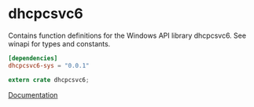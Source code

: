 # dhcpcsvc6 #
Contains function definitions for the Windows API library dhcpcsvc6. See winapi for types and constants.

```toml
[dependencies]
dhcpcsvc6-sys = "0.0.1"
```

```rust
extern crate dhcpcsvc6;
```

[Documentation](https://retep998.github.io/doc/dhcpcsvc6/)

